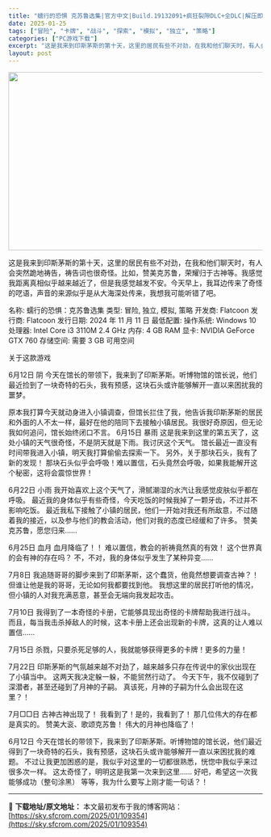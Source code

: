 ```yaml
---
title: "蠕行的恐惧 克苏鲁选集|官方中文|Build.19132091+疯狂裂隙DLC+全DLC|解压即撸|"
date: 2025-01-25
tags: ["冒险", "卡牌", "战斗", "探索", "模拟", "独立", "策略"]
categories: ["PC游戏下载"]
excerpt: "这是我来到印斯茅斯的第十天，这里的居民有些不对劲，在我和他们聊天时，有人会突然跪地祷告，祷告词也很奇怪。比如，赞美克苏鲁，荣耀归于古神等。我感觉我距离真相似乎越来越近了，但是我感觉越发不安。今天早上，我耳边传来了奇怪的呓语，声音的来源似乎是从大海深处传来，我想我可能听错了吧。 名称: 蠕行的恐惧：克&hellip;"
layout: post
---
```


<img class="aligncenter size-full wp-image-109347" src="https://sky.sfcrom.com/wp-content/uploads/2025/01/2025012509054520.webp" alt="" width="616" height="353" />

这是我来到印斯茅斯的第十天，这里的居民有些不对劲，在我和他们聊天时，有人会突然跪地祷告，祷告词也很奇怪。比如，赞美克苏鲁，荣耀归于古神等。我感觉我距离真相似乎越来越近了，但是我感觉越发不安。今天早上，我耳边传来了奇怪的呓语，声音的来源似乎是从大海深处传来，我想我可能听错了吧。

名称: 蠕行的恐惧：克苏鲁选集
类型: 冒险, 独立, 模拟, 策略
开发商: Flatcoon
发行商: Flatcoon
发行日期: 2024 年 11 月 11 日
最低配置:
操作系统: Windows 10
处理器: Intel Core i3 3110M 2.4 GHz
内存: 4 GB RAM
显卡: NVIDIA GeForce GTX 760
存储空间: 需要 3 GB 可用空间

关于这款游戏

6月12日 阴
今天在馆长的带领下，我来到了印斯茅斯。听博物馆的馆长说，他们最近捡到了一块奇特的石头，我有预感，这块石头或许能够解开一直以来困扰我的噩梦。

原本我打算今天就动身进入小镇调查，但馆长拦住了我，他告诉我印斯茅斯的居民和外面的人不太一样，最好在他的陪同下去接触小镇居民。我很好奇原因，但无论我如何追问，馆长始终闭口不言。
6月15日 暴雨
这是我来到这里的第五天了，这处小镇的天气很奇怪，不是阴天就是下雨。我讨厌这个天气。
馆长最近一直没有时间带我进入小镇，明天我打算偷偷去探索一下。
另外，关于那块石头，我有了新的发现！
那块石头似乎会呼吸！难以置信，石头竟然会呼吸，如果我能解开这个秘密，这将会震惊世界！

6月22日 小雨
我开始喜欢上这个天气了，滑腻潮湿的水汽让我感觉皮肤似乎都在呼吸。
最近我的身体似乎有些奇怪，今天吃饭的时候我掉了一颗牙齿，不过并不影响吃饭。
最近我私下接触了小镇的居民，他们一开始对我还有所敌意，不过随着我的接近，以及参与他们的教会活动，他们对我的态度已经缓和了许多。
赞美克苏鲁，愿您归来……

6月25日 血月
血月降临了！！
难以置信，教会的祈祷竟然真的有效！
这个世界真的会有神的存在吗？
不，不对，我的身体似乎发生了某种异变……

7月8日
我追随哥哥的脚步来到了印斯茅斯，这个蠢货，他竟然想要调查古神？！
但谁让他是我的哥哥，无论如何我都要找到他。
我想这里的居民打听他的情况，但小镇的人对我充满恶意，甚至会无端向我发起攻击。

7月10日
我得到了一本奇怪的卡册，它能够具现出奇怪的卡牌帮助我进行战斗。
而且，每当我击杀掉敌人的时候，这本卡册上还会出现新的卡牌，这真的让人难以置信……

7月15日
杀戮，只要杀死足够的人，我就能够获得更多的卡牌！更多的力量！

7月22日
印斯茅斯的气氛越来越不对劲了，越来越多只存在传说中的家伙出现在了小镇当中。
这两天我决定躲一躲，不能贸然行动了。
今天下午，我不仅碰到了深潜者，甚至还碰到了月神的子嗣。
真该死，月神的子嗣为什么会出现在这里？！

7月□□日
古神古神出现了！
我看到了！是的，我看到了！
那几位伟大的存在都是真实的。
赞美大衮、歌颂克苏鲁！
伟大的月神也降临了！

6月12日
今天在馆长的带领下，我来到了印斯茅斯。听博物馆的馆长说，他们最近得到了一块奇特的石头，我有预感，这块石头或许能够解开一直以来困扰我的难题。
不过让我更加困惑的是，我似乎对这里的一切都很熟悉，恍惚中我似乎来过很多次一样。
这太奇怪了，明明这是我第一次来到这里……
好吧，希望这一次我能够成功（整句涂黑）
等等，我为什么要写上刚才能一句话？！

---
📖 **下载地址/原文地址：** 本文最初发布于我的博客网站：[https://sky.sfcrom.com/2025/01/109354](https://sky.sfcrom.com/2025/01/109354)

